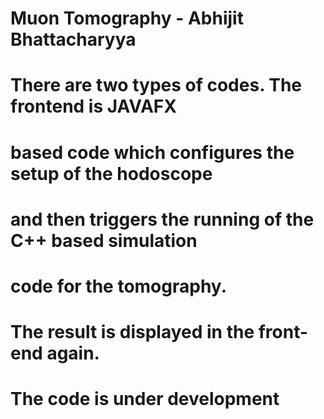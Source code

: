 # Muon Tomography - Abhijit Bhattacharyya
# There are two types of codes. The frontend is JAVAFX
# based code which configures the setup of the hodoscope
# and then triggers the running of the C++ based simulation 
# code for the tomography.
#
# The result is displayed in the front-end again.
#
#
# The code is under development
#
